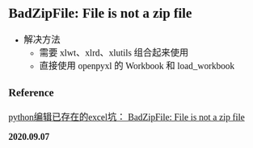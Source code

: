 <font size=4 face='楷体'>

## BadZipFile: File is not a zip file

- 解决方法
  - 需要 xlwt、xlrd、xlutils 组合起来使用
  - 直接使用 openpyxl 的 Workbook 和 load_workbook

### Reference

[python编辑已存在的excel坑： BadZipFile: File is not a zip file](https://www.cnblogs.com/qingyuu/p/10642249.html)

**2020.09.07**
